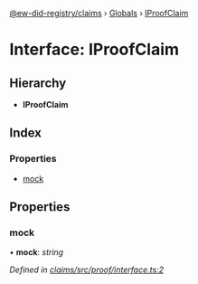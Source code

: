 [@ew-did-registry/claims](../README.md) › [Globals](../globals.md) › [IProofClaim](iproofclaim.md)

# Interface: IProofClaim

## Hierarchy

* **IProofClaim**

## Index

### Properties

* [mock](iproofclaim.md#mock)

## Properties

###  mock

• **mock**: *string*

*Defined in [claims/src/proof/interface.ts:2](https://github.com/energywebfoundation/ew-did-registry/blob/5539cfd/packages/claims/src/proof/interface.ts#L2)*
